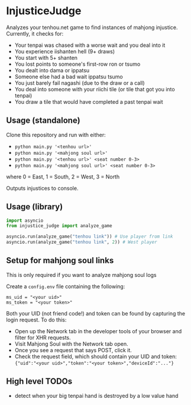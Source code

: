 
# InjusticeJudge

Analyzes your tenhou.net game to find instances of mahjong injustice. Currently, it checks for:

- Your tenpai was chased with a worse wait and you deal into it
- You experience iishanten hell (9+ draws)
- You start with 5+ shanten
- You lost points to someone's first-row ron or tsumo
- You dealt into dama or ippatsu
- Someone else had a bad wait ippatsu tsumo
- You just barely fail nagashi (due to the draw or a call)
- You deal into someone with your riichi tile (or tile that got you into tenpai)
- You draw a tile that would have completed a past tenpai wait

## Usage (standalone)

Clone this repository and run with either:

- `python main.py '<tenhou url>'`
- `python main.py '<mahjong soul url>'`
- `python main.py '<tenhou url>' <seat number 0-3>`
- `python main.py '<mahjong soul url>' <seat number 0-3>`

where 0 = East, 1 = South, 2 = West, 3 = North

Outputs injustices to console.

## Usage (library)

```python
import asyncio
from injustice_judge import analyze_game

asyncio.run(analyze_game("tenhou link")) # Use player from link
asyncio.run(analyze_game("tenhou link", 2)) # West player
```

## Setup for mahjong soul links

This is only required if you want to analyze mahjong soul logs

Create a `config.env` file containing the following:

    ms_uid = "<your uid>"
    ms_token = "<your token>"

Both your UID (not friend code!) and token can be found by capturing the login request.
To do this:

- Open up the Network tab in the developer tools of your browser and filter for XHR requests.
- Visit Mahjong Soul with the Network tab open.
- Once you see a request that says POST, click it.
- Check the request field, which should contain your UID and token: `{"uid":"<your uid>","token":"<your token>","deviceId":"..."}`

## High level TODOs

- detect when your big tenpai hand is destroyed by a low value hand
